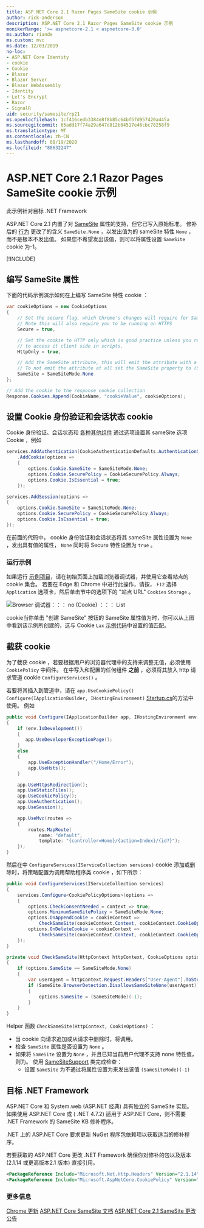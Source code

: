 ```yaml
---
title: ASP.NET Core 2.1 Razor Pages SameSite cookie 示例
author: rick-anderson
description: ASP.NET Core 2.1 Razor Pages SameSite cookie 示例
monikerRange: '>= aspnetcore-2.1 < aspnetcore-3.0'
ms.author: riande
ms.custom: mvc
ms.date: 12/03/2019
no-loc:
- ASP.NET Core Identity
- cookie
- Cookie
- Blazor
- Blazor Server
- Blazor WebAssembly
- Identity
- Let's Encrypt
- Razor
- SignalR
uid: security/samesite/rp21
ms.openlocfilehash: 1cf416cedb3384e8f8b85c64bf57d957420a445a
ms.sourcegitcommit: 65add17f74a29a647d812b04517e46cbc78258f9
ms.translationtype: MT
ms.contentlocale: zh-CN
ms.lasthandoff: 08/19/2020
ms.locfileid: "88632247"
---
```

# <a name="aspnet-core-21-no-locrazor-pages-samesite-no-loccookie-sample"></a>ASP.NET Core 2.1 Razor Pages SameSite cookie 示例

此示例针对目标 .NET Framework

ASP.NET Core 2.1 内置了对 [SameSite](https://www.owasp.org/index.php/SameSite) 属性的支持，但它已写入原始标准。 修补后的 [行为](https://github.com/dotnet/aspnetcore/issues/8212) 更改了的含义 `SameSite.None` ，以发出值为的 sameSite 特性 `None` ，而不是根本不发出值。 如果您不希望发出该值，则可以将属性设置 `SameSite` cookie 为-1。

[!INCLUDE[](~/includes/SameSiteIdentity.md)]

## <a name="writing-the-samesite-attribute"></a><a name="sampleCode"></a>编写 SameSite 属性

下面的代码示例演示如何在上编写 SameSite 特性 cookie ：

```c#
var cookieOptions = new CookieOptions
{
    // Set the secure flag, which Chrome's changes will require for SameSite none.
    // Note this will also require you to be running on HTTPS
    Secure = true,

    // Set the cookie to HTTP only which is good practice unless you really do need
    // to access it client side in scripts.
    HttpOnly = true,

    // Add the SameSite attribute, this will emit the attribute with a value of none.
    // To not emit the attribute at all set the SameSite property to (SameSiteMode)(-1).
    SameSite = SameSiteMode.None
};

// Add the cookie to the response cookie collection
Response.Cookies.Append(CookieName, "cookieValue", cookieOptions);
```

## <a name="setting-no-loccookie-authentication-and-session-state-no-loccookies"></a>设置 Cookie 身份验证和会话状态 cookie

Cookie 身份验证、会话状态和 [各种其他组件](https://docs.microsoft.com/aspnet/core/security/samesite?view=aspnetcore-2.1) 通过选项设置其 sameSite 选项 Cookie ，例如

```c#
services.AddAuthentication(CookieAuthenticationDefaults.AuthenticationScheme)
    .AddCookie(options =>
    {
        options.Cookie.SameSite = SameSiteMode.None;
        options.Cookie.SecurePolicy = CookieSecurePolicy.Always;
        options.Cookie.IsEssential = true;
    });

services.AddSession(options =>
{
    options.Cookie.SameSite = SameSiteMode.None;
    options.Cookie.SecurePolicy = CookieSecurePolicy.Always;
    options.Cookie.IsEssential = true;
});
```

在前面的代码中， cookie 身份验证和会话状态将其 sameSite 属性设置为 `None` ，发出具有值的属性， `None` 同时将 Secure 特性设置为 `true` 。

### <a name="run-the-sample"></a>运行示例

如果运行 [示例项目](https://github.com/blowdart/AspNetSameSiteSamples/tree/master/AspNetCore21RazorPages)，请在初始页面上加载浏览器调试器，并使用它查看站点的 cookie 集合。 若要在 Edge 和 Chrome 中进行此操作，请按， `F12` 选择 `Application` 选项卡，然后单击节中的选项下的 "站点 URL" `Cookies` `Storage` 。

![Browser 调试器：：： no (Cookie) ：：： List](BrowserDebugger.png)

cookie当你单击 "创建 SameSite" 按钮的 SameSite 属性值为时，你可以从上图中看到该示例所创建的，这与 Cookie `Lax` [示例代码](#sampleCode)中设置的值匹配。

## <a name="intercepting-no-loccookies"></a><a name="interception"></a>截获 cookie

为了截获 cookie ，若要根据用户的浏览器代理中的支持来调整无值，必须使用 `CookiePolicy` 中间件。 在中写入和配置的任何组件 **之前** ，必须将其放入 http 请求管道 cookie `ConfigureServices()` 。

若要将其插入到管道中，请在 `app.UseCookiePolicy()` `Configure(IApplicationBuilder, IHostingEnvironment)` [Startup.cs](https://github.com/blowdart/AspNetSameSiteSamples/blob/master/AspNetCore21MVC/Startup.cs)的方法中使用。 例如

```c#
public void Configure(IApplicationBuilder app, IHostingEnvironment env)
{
    if (env.IsDevelopment())
    {
       app.UseDeveloperExceptionPage();
    }
    else
    {
        app.UseExceptionHandler("/Home/Error");
        app.UseHsts();
    }

    app.UseHttpsRedirection();
    app.UseStaticFiles();
    app.UseCookiePolicy();
    app.UseAuthentication();
    app.UseSession();

    app.UseMvc(routes =>
    {
        routes.MapRoute(
            name: "default",
            template: "{controller=Home}/{action=Index}/{id?}");
    });
}
```

然后在中 `ConfigureServices(IServiceCollection services)` cookie 添加或删除时，将策略配置为调用帮助程序类 cookie ，如下所示：

```c#
public void ConfigureServices(IServiceCollection services)
{
    services.Configure<CookiePolicyOptions>(options =>
    {
        options.CheckConsentNeeded = context => true;
        options.MinimumSameSitePolicy = SameSiteMode.None;
        options.OnAppendCookie = cookieContext =>
            CheckSameSite(cookieContext.Context, cookieContext.CookieOptions);
        options.OnDeleteCookie = cookieContext =>
            CheckSameSite(cookieContext.Context, cookieContext.CookieOptions);
    });
}

private void CheckSameSite(HttpContext httpContext, CookieOptions options)
{
    if (options.SameSite == SameSiteMode.None)
    {
        var userAgent = httpContext.Request.Headers["User-Agent"].ToString();
        if (SameSite.BrowserDetection.DisallowsSameSiteNone(userAgent))
        {
            options.SameSite = (SameSiteMode)(-1);
        }
    }
}
```

Helper 函数 `CheckSameSite(HttpContext, CookieOptions)` ：

* 当 cookie 向请求追加或从请求中删除时，将调用。
* 检查 `SameSite` 属性是否设置为 `None` 。
* 如果将 `SameSite` 设置为 `None` ，并且已知当前用户代理不支持 none 特性值，则为。 使用 [SameSiteSupport](https://github.com/dotnet/AspNetCore.Docs/tree/master/aspnetcore/security/samesite/sample/snippets/SameSiteSupport.cs) 类完成检查：
  * 设置 `SameSite` 为不通过将属性设置为来发出该值 `(SameSiteMode)(-1)`

## <a name="targeting-net-framework"></a>目标 .NET Framework

ASP.NET Core 和 System.web (ASP.NET 经典) 具有独立的 SameSite 实现。 如果使用 ASP.NET Core 或 ( .NET 4.7.2) 适用于 ASP.NET Core，则不需要 .NET Framework 的 SameSite KB 修补程序。

.NET 上的 ASP.NET Core 要求更新 NuGet 程序包依赖项以获取适当的修补程序。

若要获取的 ASP.NET Core 更改 .NET Framework 确保你对修补的包以及版本 (2.1.14 或更高版本2.1 版本) 直接引用。

```xml
<PackageReference Include="Microsoft.Net.Http.Headers" Version="2.1.14" />
<PackageReference Include="Microsoft.AspNetCore.CookiePolicy" Version="2.1.14" />
```

### <a name="more-information"></a>更多信息
 
[Chrome 更新](https://www.chromium.org/updates/same-site) 
[ASP.NET Core SameSite 文档](https://docs.microsoft.com/aspnet/core/security/samesite?view=aspnetcore-2.1) 
[ASP.NET Core 2.1 SameSite 更改公告](https://github.com/dotnet/aspnetcore/issues/8212)